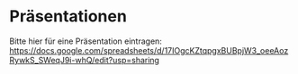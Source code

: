 # Präsentationen

Bitte hier für eine Präsentation eintragen: https://docs.google.com/spreadsheets/d/17IOgcKZtqpgxBUBpjW3_oeeAozRywkS_SWeqJ9i-whQ/edit?usp=sharing

